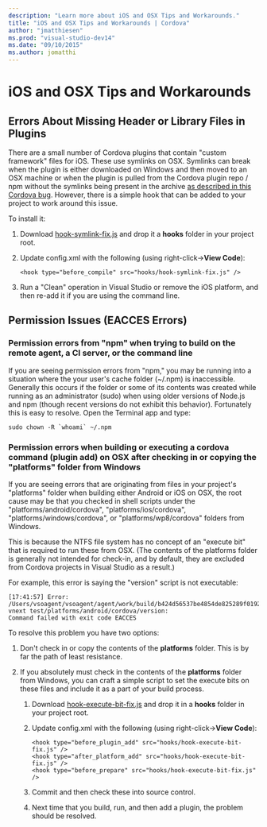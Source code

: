 ```yaml
--- 
description: "Learn more about iOS and OSX Tips and Workarounds."
title: "iOS and OSX Tips and Workarounds | Cordova"
author: "jmatthiesen"
ms.prod: "visual-studio-dev14"
ms.date: "09/10/2015"
ms.author: jomatthi
--- 
```


# iOS and OSX Tips and Workarounds

<a name="symlink"></a>
## Errors About Missing Header or Library Files in Plugins

There are a small number of Cordova plugins that contain "custom framework" files for iOS. These use symlinks on OSX. Symlinks can break when the plugin is either downloaded on Windows and then moved to an OSX machine or when the plugin is pulled from the Cordova plugin repo / npm without the symlinks being present in the archive [as described in this Cordova bug](https://issues.apache.org/jira/browse/CB-6092). However, there is a simple hook that can be added to your project to work around this issue.

To install it:

1. Download [hook-symlink-fix.js](https://github.com/Microsoft/cordova-docs/tree/master/articles/tips-and-workarounds/ios/ios-plugin-symlink-fix) and drop it a **hooks** folder in your project root.
2. Update config.xml with the following (using right-click->**View Code**):

   ```
   <hook type="before_compile" src="hooks/hook-symlink-fix.js" />
   ```

3. Run a "Clean" operation in Visual Studio or remove the iOS platform, and then re-add it if you are using the command line.

## Permission Issues (EACCES Errors)
<a name="npm-cache"></a>
### Permission errors from "npm" when trying to build on the remote agent, a CI server, or the command line
If you are seeing permission errors from "npm," you may be running into a situation where the your user's cache folder (~/.npm) is inaccessible. Generally this occurs if the folder or some of its contents was created while running as an administrator (sudo) when using older versions of Node.js and npm (though recent versions do not exhibit this behavior). Fortunately this is easy to resolve. Open the Terminal app and type:

```
sudo chown -R `whoami` ~/.npm
```

<a name="osx-set-execute"></a>

### Permission errors when building or executing a cordova command (plugin add) on OSX after checking in or copying the "platforms" folder from Windows

If you are seeing errors that are originating from files in your project's "platforms" folder when building either Android or iOS on OSX, the root cause may be that you checked in shell scripts under the "platforms/android/cordova", "platforms/ios/cordova", "platforms/windows/cordova", or "platforms/wp8/cordova" folders from Windows.

This is because the NTFS file system has no concept of an "execute bit" that is required to run these from OSX. (The contents of the platforms folder is generally not intended for check-in, and by default, they are excluded from Cordova projects in Visual Studio as a result.)

For example, this error is saying the "version" script is not executable:

```
[17:41:57] Error:
/Users/vsoagent/vsoagent/agent/work/build/b424d56537be4854de825289f019285698609afddf826d5d1a185eb60b806e47/repo/tfs-vnext test/platforms/android/cordova/version:
Command failed with exit code EACCES
```

To resolve this problem you have two options:

1. Don't check in or copy the contents of the **platforms** folder. This is by far the path of least resistance.

2. If you absolutely must check in the contents of the **platforms** folder from Windows, you can craft a simple script to set the execute bits on these files and include it as a part of your build process.
   1. Download [hook-execute-bit-fix.js](https://github.com/Microsoft/cordova-docs/tree/master/articles/tips-and-workarounds/ios/osx-set-execute) and drop it in a **hooks** folder in your project root.

   2. Update config.xml with the following (using right-click->**View Code**):

	  ```
	  <hook type="before_plugin_add" src="hooks/hook-execute-bit-fix.js" />
	  <hook type="after_platform_add" src="hooks/hook-execute-bit-fix.js" />
	  <hook type="before_prepare" src="hooks/hook-execute-bit-fix.js" />
	  ```

   3. Commit and then check these into source control.

   4. Next time that you build, run, and then add a plugin, the problem should be resolved.
